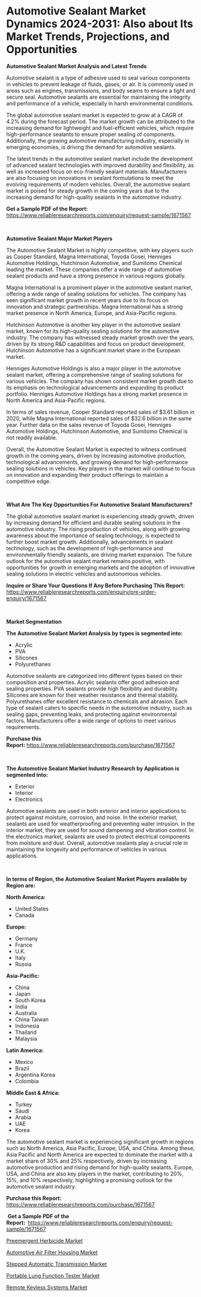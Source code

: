 <p><h1>Automotive Sealant Market Dynamics 2024-2031: Also about Its Market Trends, Projections, and Opportunities</h1></p><p><strong>Automotive Sealant Market Analysis and Latest Trends</strong></p>
<p><p>Automotive sealant is a type of adhesive used to seal various components in vehicles to prevent leakage of fluids, gases, or air. It is commonly used in areas such as engines, transmissions, and body seams to ensure a tight and secure seal. Automotive sealants are essential for maintaining the integrity and performance of a vehicle, especially in harsh environmental conditions.</p><p>The global automotive sealant market is expected to grow at a CAGR of 4.2% during the forecast period. The market growth can be attributed to the increasing demand for lightweight and fuel-efficient vehicles, which require high-performance sealants to ensure proper sealing of components. Additionally, the growing automotive manufacturing industry, especially in emerging economies, is driving the demand for automotive sealants.</p><p>The latest trends in the automotive sealant market include the development of advanced sealant technologies with improved durability and flexibility, as well as increased focus on eco-friendly sealant materials. Manufacturers are also focusing on innovations in sealant formulations to meet the evolving requirements of modern vehicles. Overall, the automotive sealant market is poised for steady growth in the coming years due to the increasing demand for high-quality sealants in the automotive industry.</p></p>
<p><strong>Get a Sample PDF of the Report:&nbsp;</strong> <a href="https://www.reliableresearchreports.com/enquiry/request-sample/1671567">https://www.reliableresearchreports.com/enquiry/request-sample/1671567</a></p>
<p>&nbsp;</p>
<p><strong>Automotive Sealant Major Market Players</strong></p>
<p><p>The Automotive Sealant Market is highly competitive, with key players such as Cooper Standard, Magna International, Toyoda Gosei, Henniges Automotive Holdings, Hutchinson Automotive, and Sumitomo Chemical leading the market. These companies offer a wide range of automotive sealant products and have a strong presence in various regions globally.</p><p>Magna International is a prominent player in the automotive sealant market, offering a wide range of sealing solutions for vehicles. The company has seen significant market growth in recent years due to its focus on innovation and strategic partnerships. Magna International has a strong market presence in North America, Europe, and Asia-Pacific regions.</p><p>Hutchinson Automotive is another key player in the automotive sealant market, known for its high-quality sealing solutions for the automotive industry. The company has witnessed steady market growth over the years, driven by its strong R&D capabilities and focus on product development. Hutchinson Automotive has a significant market share in the European market.</p><p>Henniges Automotive Holdings is also a major player in the automotive sealant market, offering a comprehensive range of sealing solutions for various vehicles. The company has shown consistent market growth due to its emphasis on technological advancements and expanding its product portfolio. Henniges Automotive Holdings has a strong market presence in North America and Asia-Pacific regions.</p><p>In terms of sales revenue, Cooper Standard reported sales of $3.61 billion in 2020, while Magna International reported sales of $32.6 billion in the same year. Further data on the sales revenue of Toyoda Gosei, Henniges Automotive Holdings, Hutchinson Automotive, and Sumitomo Chemical is not readily available.</p><p>Overall, the Automotive Sealant Market is expected to witness continued growth in the coming years, driven by increasing automotive production, technological advancements, and growing demand for high-performance sealing solutions in vehicles. Key players in the market will continue to focus on innovation and expanding their product offerings to maintain a competitive edge.</p></p>
<p>&nbsp;</p>
<p><strong>What Are The Key Opportunities For Automotive Sealant Manufacturers?</strong></p>
<p><p>The global automotive sealant market is experiencing steady growth, driven by increasing demand for efficient and durable sealing solutions in the automotive industry. The rising production of vehicles, along with growing awareness about the importance of sealing technology, is expected to further boost market growth. Additionally, advancements in sealant technology, such as the development of high-performance and environmentally friendly sealants, are driving market expansion. The future outlook for the automotive sealant market remains positive, with opportunities for growth in emerging markets and the adoption of innovative sealing solutions in electric vehicles and autonomous vehicles.</p></p>
<p><strong>Inquire or Share Your Questions If Any Before Purchasing This Report:</strong> <a href="https://www.reliableresearchreports.com/enquiry/pre-order-enquiry/1671567">https://www.reliableresearchreports.com/enquiry/pre-order-enquiry/1671567</a></p>
<p>&nbsp;</p>
<p><strong>Market Segmentation</strong></p>
<p><strong>The Automotive Sealant Market Analysis by types is segmented into:</strong></p>
<p><ul><li>Acrylic</li><li>PVA</li><li>Silicones</li><li>Polyurethanes</li></ul></p>
<p><p>Automotive sealants are categorized into different types based on their composition and properties. Acrylic sealants offer good adhesion and sealing properties. PVA sealants provide high flexibility and durability. Silicones are known for their weather resistance and thermal stability. Polyurethanes offer excellent resistance to chemicals and abrasion. Each type of sealant caters to specific needs in the automotive industry, such as sealing gaps, preventing leaks, and protecting against environmental factors. Manufacturers offer a wide range of options to meet various requirements.</p></p>
<p><strong>Purchase this Report:&nbsp;</strong><a href="https://www.reliableresearchreports.com/purchase/1671567">https://www.reliableresearchreports.com/purchase/1671567</a></p>
<p>&nbsp;</p>
<p><strong>The Automotive Sealant Market Industry Research by Application is segmented into:</strong></p>
<p><ul><li>Exterior</li><li>Interior</li><li>Electronics</li></ul></p>
<p><p>Automotive sealants are used in both exterior and interior applications to protect against moisture, corrosion, and noise. In the exterior market, sealants are used for weatherproofing and preventing water intrusion. In the interior market, they are used for sound dampening and vibration control. In the electronics market, sealants are used to protect electrical components from moisture and dust. Overall, automotive sealants play a crucial role in maintaining the longevity and performance of vehicles in various applications.</p></p>
<p>&nbsp;</p>
<p><strong>In terms of Region, the Automotive Sealant Market Players available by Region are:</strong></p>
<p>
    <p> <strong> North America: </strong>
        <ul>
            <li>United States</li>
            <li>Canada</li>
        </ul>
        </p> 
    <p> <strong> Europe: </strong>
        <ul>
            <li>Germany</li>
            <li>France</li>
            <li>U.K.</li>
            <li>Italy</li>
            <li>Russia</li>
        </ul>
        </p> 
    <p> <strong> Asia-Pacific: </strong>
        <ul>
            <li>China</li>
            <li>Japan</li>
            <li>South Korea</li>
            <li>India</li>
            <li>Australia</li>
            <li>China Taiwan</li>
            <li>Indonesia</li>
            <li>Thailand</li>
            <li>Malaysia</li>
        </ul>
        </p> 
    <p> <strong> Latin America: </strong>
        <ul>
            <li>Mexico</li>
            <li>Brazil</li>
            <li>Argentina Korea</li>
            <li>Colombia</li>
        </ul>
        </p> 
    <p> <strong> Middle East & Africa: </strong>
        <ul>
            <li>Turkey</li>
            <li>Saudi</li>
            <li>Arabia</li>
            <li>UAE</li>
            <li>Korea</li>
        </ul>
    </p>
    </p>
<p><p>The automotive sealant market is experiencing significant growth in regions such as North America, Asia Pacific, Europe, USA, and China. Among these, Asia Pacific and North America are expected to dominate the market with a market share of 30% and 25% respectively, driven by increasing automotive production and rising demand for high-quality sealants. Europe, USA, and China are also key players in the market, contributing to 20%, 15%, and 10% respectively, highlighting a promising outlook for the automotive sealant industry.</p></p>
<p><strong>Purchase this Report: </strong><a href="https://www.reliableresearchreports.com/purchase/1671567">https://www.reliableresearchreports.com/purchase/1671567</a></p>
<p>&nbsp;<strong>Get a Sample PDF of the Report:&nbsp;&nbsp;</strong><a href="https://www.reliableresearchreports.com/enquiry/request-sample/1671567">https://www.reliableresearchreports.com/enquiry/request-sample/1671567</a></p>
<p><strong></strong></p>
<p><p><a href="https://github.com/bobicer/Market-Research-Report-List-2/blob/main/preemergent-herbicide-market.md">Preemergent Herbicide Market</a></p><p><a href="https://github.com/globismark/Market-Research-Report-List-2/blob/main/automotive-air-filter-housing-market.md">Automotive Air Filter Housing Market</a></p><p><a href="https://issuu.com/reportprime-2/docs/stepped-automatic-transmission-market-size-2030.pp">Stepped Automatic Transmission Market</a></p><p><a href="https://github.com/timeliteaut/Market-Research-Report-List-1/blob/main/portable-lung-function-tester-market.md">Portable Lung Function Tester Market</a></p><p><a href="https://issuu.com/reportprime-2/docs/remote-keyless-systems-market-size-2030.pptx">Remote Keyless Systems Market</a></p></p>